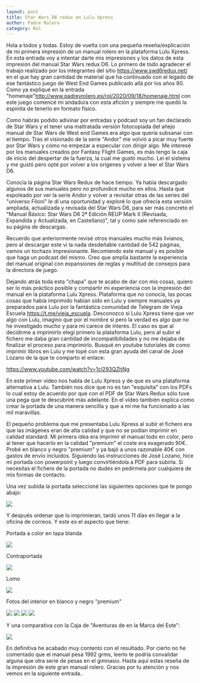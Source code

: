 ```yaml
---                                                                     
layout: post                                                                    
title: Star Wars D6 redux en Lulu Xpress 							
author: Padre Rolero                                                            
category: Rol                                                              
---
```


Hola a todos y todas. Estoy de vuelta con una pequeña reseña/explicación de mi primera impresión de un manual rolero en la plataforma Lulu Xpress. En esta entrada voy a intentar darte mis impresiones y los datos de esta impresión del manual Star Wars redux D6. Lo primero de todo agradecer el trabajo realizado por los integrantes del sitio https://www.swd6redux.net/ en el que hay gran cantidad de material que ha continuado con el legado de ese fantástico juego de West End Games publicado allá por los años 80. Como ya expliqué en la entrada "homenaje"<http://www.padreyrolero.es/rol/2020/09/18/homenaje.html> con este juego comencé mi andadura con esta afición y siempre me quedó la espinita de tenerlo en formato físico. 

Como habrás podido adivinar por entradas y podcast soy un fan declarado de Star Wars y el tener una maltratada versión fotocopiada del añejo manual de Star Wars de West end Games era algo que quería subsanar con el tiempo. Tras el visionado de la serie "Andor" me volvió a picar muy fuerte por Star Wars y cómo no empezar a especular con dirigir algo. Me interesé por los manuales creados por Fantasy Flight Games, es más tengo la caja de inicio del despertar de la fuerza, la cual me gustó mucho. Leí el sistema y me gustó pero opté por volver a los orígenes y volver a leer el Star Wars D6. 

Conocía la página Star Wars Redux de hace tiempo. Ya había descargado algunos de sus manuales pero no profundicé mucho en ellos. Hasta que espoleado por ver la seríe Andor y volver a revisitar otras de las series del "universo Filoni" le dí una oportunidad y exploré lo que ofrecía esta versión ampliada, actualizada y revisada del Star Wars D6, para ser más concreto el "Manual Básico: Star Wars D6 2ª Edición REUP Mark II (Revisada, Expandida y Actualizada, en Castellano)", tal y como sale referenciado en su página de descargas. 

Recuerdo que anteriormente revisé otros manuales mucho más livianos, pero al descargar este vi la nada desdeñable cantidad de 542 páginas, vamos un tochazo impresionante. Recomiendo este manual y es posible que haga un podcast del mismo. Creo que amplía bastante la experiencia del manual original con expansiones de reglas y multitud de consejos para la directora de juego. 

Dejando atrás toda esta "chapa" que te acabo de dar con mis cosas, quiero ser lo más práctico posible y compartir mi experiencia con la impresión del manual en la plataforma Lulu Xpress. Plataforma que no conocía, las pocas cosas que había imprimido habían sido en Lulu y siempre manuales ya preparados para Lulu por la fantástica comunidad de Telegram de Vieja Escuela <https://t.me/vieja_escuela>. Desconozco si Lulu Xpress tiene que ver algo con Lulu, imagino que por el nombre si pero la verdad es algo que no he investigado mucho y para mí carece de interés. El caso es que al decidirme a imprimirlo elegí primero la plataforma Lulu, pero al subir el fichero me daba gran cantidad de incompatibilidades y no me dejaba de finalizar el proceso para imprimirlo. Busqué en youtube tutoriales de como imprimir libros en Lulu y me topé con esta gran ayuda del canal de José Lozano de la que te comparto el enlace: 

<https://www.youtube.com/watch?v=1cl293QZhNg>

En este primer vídeo nos habla de Lulu Xpress y de que es una plataforma alternativa a Lulu. También nos dice que no es tan "esquisita" con los PDFs lo cual estoy de acuerdo por que con el PDF de Star Wars Redux sólo tuve una pega que te descubriré más adelante. En el vídeo también explica como crear la portada de una manera sencilla y que a mí me ha funcionado a las mil maravillas. 

El pequeño problema que me presentaba Lulu Xpress al subir el fichero era que las imágenes eran de alta calidad y que no se podían imprimir en calidad standard. Mi primera idea era imprimir el manual todo en color, pero al tener que hacerlo en la calidad "premium" el coste era exagerado 90€. Probé en blanco y negro "premium" y ya bajó a unos razonable 40€ con gastos de envío incluidos. Siguiendo las instrucciones de José Lozano, hice mi portada con powerpoint y luego convirtiéndola a PDF para subirla. Si necesitas el fichero de la portada no dudes en pedirmela por cualquiera de mis formas de contacto.

Una vez subida la portada seleccioné las siguientes opciones que te pongo abajo:

<img src="https://padreyrolero.github.io/padreyrolero/assets/img/SWredux/caracteristicas.PNG">

Y después ordenar que lo imprimieran, tardó unos 11 días en llegar a la oficina de correos. Y este es el aspecto que tiene:

Portada a color en tapa blanda

<img src="https://padreyrolero.github.io/padreyrolero/assets/img/SWredux/portada.jpg">

Contraportada

<img src="https://padreyrolero.github.io/padreyrolero/assets/img/SWredux/contraportada.jpg">

Lomo

<img src="https://padreyrolero.github.io/padreyrolero/img/SWredux/lomo.jpg">

Fotos del interior en blanco y negro "premium"

<img src="https://padreyrolero.github.io/padreyrolero/assets/img/SWredux/interior1.jpg"> <img src="https://padreyrolero.github.io/padreyrolero/assets/img/SWredux/interior2.jpg"> <img src="https://padreyrolero.github.io/padreyrolero/blob/assets/img/SWredux/interior3.jpg"> <img src="https://padreyrolero.github.io/padreyrolero/assets/img/SWredux/interior4.jpg">

Y una comparativa con la Caja de "Aventuras de en la Marca del Este":

<img src="https://padreyrolero.github.io/padreyrolero/assets/img/SWredux/comparativa.jpg">

En definitiva he acabado muy contento con el resultado. Por cierto no he comentado que el manual pesa 1992 grms, leerlo te podría convalidar alguna que otra serie de pesas en el gimnasio. Hasta aquí estas reseña de la impresión de este gran manual rolero. Gracias por tu atención y nos vemos en la siguiente entrada..


